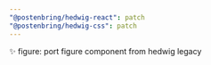 ```yaml
---
"@postenbring/hedwig-react": patch
"@postenbring/hedwig-css": patch
---
```


:sparkles: figure: port figure component from hedwig legacy
